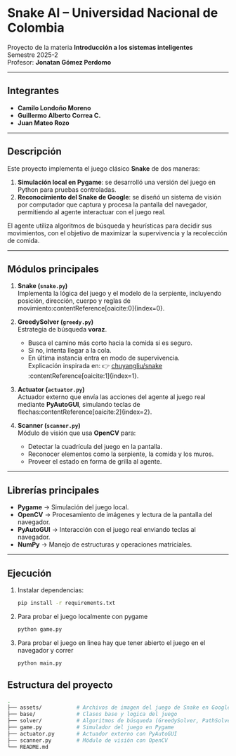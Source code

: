 # Snake AI – Universidad Nacional de Colombia

Proyecto de la materia **Introducción a los sistemas inteligentes**  
Semestre 2025-2  
Profesor: **Jonatan Gómez Perdomo**

---

## Integrantes

- **Camilo Londoño Moreno**
- **Guillermo Alberto Correa C.**
- **Juan Mateo Rozo**

---

## Descripción

Este proyecto implementa el juego clásico **Snake** de dos maneras:

1. **Simulación local en Pygame**: se desarrolló una versión del juego en Python para pruebas controladas.
2. **Reconocimiento del Snake de Google**: se diseñó un sistema de visión por computador que captura y procesa la pantalla del navegador, permitiendo al agente interactuar con el juego real.

El agente utiliza algoritmos de búsqueda y heurísticas para decidir sus movimientos, con el objetivo de maximizar la supervivencia y la recolección de comida.

---

## Módulos principales

1. **Snake (`snake.py`)**  
   Implementa la lógica del juego y el modelo de la serpiente, incluyendo posición, dirección, cuerpo y reglas de movimiento:contentReference[oaicite:0]{index=0}.

2. **GreedySolver (`greedy.py`)**  
   Estrategia de búsqueda **voraz**.

   - Busca el camino más corto hacia la comida si es seguro.
   - Si no, intenta llegar a la cola.
   - En última instancia entra en modo de supervivencia.  
     Explicación inspirada en: 👉 [chuyangliu/snake](https://github.com/chuyangliu/snake/tree/main) :contentReference[oaicite:1]{index=1}.

3. **Actuator (`actuator.py`)**  
   Actuador externo que envía las acciones del agente al juego real mediante **PyAutoGUI**, simulando teclas de flechas:contentReference[oaicite:2]{index=2}.

4. **Scanner (`scanner.py`)**  
   Módulo de visión que usa **OpenCV** para:
   - Detectar la cuadrícula del juego en la pantalla.
   - Reconocer elementos como la serpiente, la comida y los muros.
   - Proveer el estado en forma de grilla al agente.

---

## Librerías principales

- **Pygame** → Simulación del juego local.
- **OpenCV** → Procesamiento de imágenes y lectura de la pantalla del navegador.
- **PyAutoGUI** → Interacción con el juego real enviando teclas al navegador.
- **NumPy** → Manejo de estructuras y operaciones matriciales.

---

## Ejecución

1. Instalar dependencias:
   ```bash
   pip install -r requirements.txt
   ```
2. Para probar el juego localmente con pygame
   ```bash
   python game.py
   ```
3. Para probar el juego en linea hay que tener abierto el juego en el navegador y correr
   ```bash
   python main.py
   ```

## Estructura del proyecto

```bash
.
├── assets/           # Archivos de imagen del juego de Snake en Google
├── base/             # Clases base y logica del juego
├── solver/           # Algoritmos de búsqueda (GreedySolver, PathSolver, etc.)
├── game.py           # Simulador del juego en Pygame
├── actuator.py       # Actuador externo con PyAutoGUI
├── scanner.py        # Módulo de visión con OpenCV
└── README.md
```
